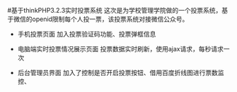 #基于thinkPHP3.2.3实时投票系统
这次是为学校管理学院做的一个投票系统，基于微信的openid限制每个人投一票，该投票系统对接微信公众号。

* 手机投票页面
    加入投票验证码功能、投票弹框信息
    
* 电脑端实时投票情况展示页面
    投票数据实时刷新，使用ajax请求，每秒请求一次
    
* 后台管理员界面
    加入了控制是否开启投票按钮、借用百度折线图进行票数监控、